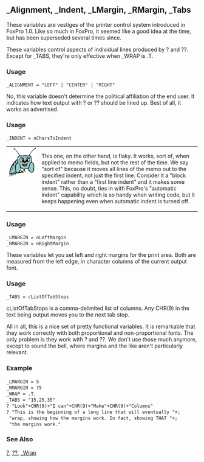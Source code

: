 ## _Alignment, _Indent, _LMargin, _RMargin, _Tabs

These variables are vestiges of the printer control system introduced in FoxPro 1.0. Like so much in FoxPro, it seemed like a good idea at the time, but has been superseded several times since.

These variables control aspects of individual lines produced by ? and ??. Except for _TABS, they're only effective when _WRAP is .T.

### Usage

```foxpro
_ALIGNMENT = "LEFT" | "CENTER" | "RIGHT"
```

No, this variable doesn't determine the political affiliation of the end user. It indicates how text output with ? or ?? should be lined up. Best of all, it works as advertised.

### Usage

```foxpro
_INDENT = nCharsToIndent
```
<table>
<tr>
  <td width="17%" valign="top">
<img width="95" height="78" src="bug.gif">
  </td>
  <td width=83%>
  <p>This one, on the other hand, is flaky. It works, sort of, when applied to memo fields, but not the rest of the time. We say &quot;sort of&quot; because it moves all lines of the memo out to the specified indent, not just the first line. Consider it a &quot;block indent&quot; rather than a &quot;first line indent&quot; and it makes some sense. This, no doubt, ties in with FoxPro's &quot;automatic indent&quot; capability which is so handy when writing code, but it keeps happening even when automatic indent is turned off.</p>
  </td>
 </tr>
</table>

### Usage

```foxpro
_LMARGIN = nLeftMargin
_RMARGIN = nRightMargin
```

These variables let you set left and right margins for the print area. Both are measured from the left edge, in character columns of the current output font.

### Usage

```foxpro
_TABS = cListOfTabStops
```

cListOfTabStops is a comma-delimited list of columns. Any CHR(9) in the text being output moves you to the next tab stop.

All in all, this is a nice set of pretty functional variables. It is remarkable that they work correctly with both proportional and non-proportional fonts. The only problem is they work with ? and ??. We don't use those much anymore, except to sound the bell, where margins and the like aren't particularly relevant.

### Example

```foxpro
_LMARGIN = 5
_RMARGIN = 75
_WRAP = .T.
_TABS = "15,25,35"
? "Look"+CHR(9)+"I can"+CHR(9)+"Make"+CHR(9)+"Columns"
? "This is the beginning of a long line that will eventually "+;
 "wrap, showing how the margins work. In fact, showing THAT "+;
 "the margins work."
```
### See Also

[?](s4g174.md), [??](s4g174.md), [_Wrap](s4g250.md)